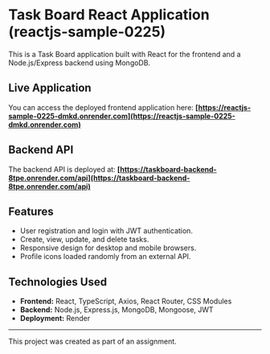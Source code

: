 # Task Board React Application (reactjs-sample-0225)

This is a Task Board application built with React for the frontend and a Node.js/Express backend using MongoDB.

## Live Application

You can access the deployed frontend application here:
**[https://reactjs-sample-0225-dmkd.onrender.com](https://reactjs-sample-0225-dmkd.onrender.com)**

## Backend API

The backend API is deployed at:
**[https://taskboard-backend-8tpe.onrender.com/api](https://taskboard-backend-8tpe.onrender.com/api)**

## Features
* User registration and login with JWT authentication.
* Create, view, update, and delete tasks.
* Responsive design for desktop and mobile browsers.
* Profile icons loaded randomly from an external API.

## Technologies Used
* **Frontend:** React, TypeScript, Axios, React Router, CSS Modules
* **Backend:** Node.js, Express.js, MongoDB, Mongoose, JWT
* **Deployment:** Render

---

This project was created as part of an assignment.
